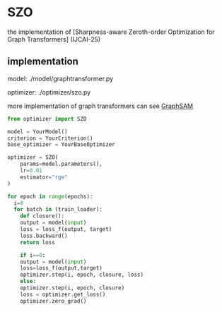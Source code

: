 # SZO
the implementation of [Sharpness-aware Zeroth-order Optimization for Graph Transformers] (IJCAI-25)


## implementation


model: ./model/graphtransformer.py

optimizer: ./optimizer/szo.py

more implementation of graph transformers can see [GraphSAM](https://github.com/YL-wang/GraphSAM/tree/graphsam)


```python
from optimizer import SZO

model = YourModel()
criterion = YourCriterion()
base_optimizer = YourBaseOptimizer

optimizer = SZO(
    params=model.parameters(),
    lr=0.01
    estimator="rge"
)

for epoch in range(epochs):
  i=0
  for batch in (train_loader):
    def closure():
	output = model(input)
	loss = loss_f(output, target)
	loss.backward()
	return loss

    if i==0:
	output = model(input)
	loss=loss_f(output,target)
	optimizer.step(i, epoch, closure, loss)
    else:
	optimizer.step(i, epoch, closure)
    loss = optimizer.get_loss()
    optimizer.zero_grad()
```